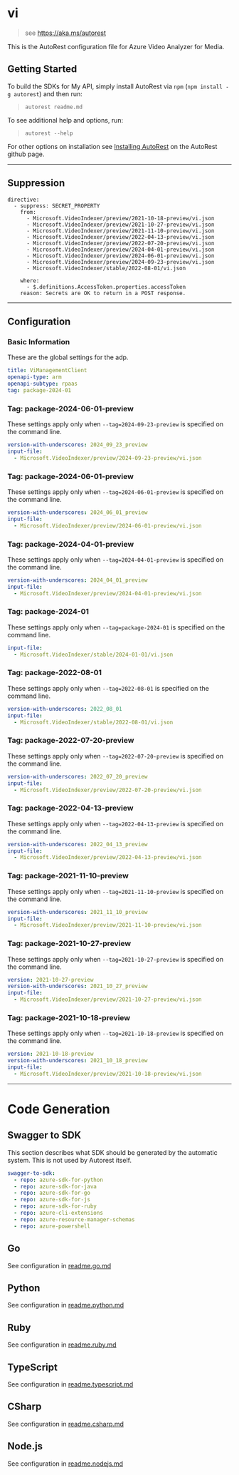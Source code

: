 # vi

> see https://aka.ms/autorest

This is the AutoRest configuration file for Azure Video Analyzer for Media.

## Getting Started

To build the SDKs for My API, simply install AutoRest via `npm` (`npm install -g autorest`) and then run:

> `autorest readme.md`

To see additional help and options, run:

> `autorest --help`

For other options on installation see [Installing AutoRest](https://aka.ms/autorest/install) on the AutoRest github page.

---

## Suppression

``` 
directive:
  - suppress: SECRET_PROPERTY
    from:
      - Microsoft.VideoIndexer/preview/2021-10-18-preview/vi.json
      - Microsoft.VideoIndexer/preview/2021-10-27-preview/vi.json
      - Microsoft.VideoIndexer/preview/2021-11-10-preview/vi.json
      - Microsoft.VideoIndexer/preview/2022-04-13-preview/vi.json
      - Microsoft.VideoIndexer/preview/2022-07-20-preview/vi.json
      - Microsoft.VideoIndexer/preview/2024-04-01-preview/vi.json
      - Microsoft.VideoIndexer/preview/2024-06-01-preview/vi.json
      - Microsoft.VideoIndexer/preview/2024-09-23-preview/vi.json
      - Microsoft.VideoIndexer/stable/2022-08-01/vi.json

    where:
      - $.definitions.AccessToken.properties.accessToken
    reason: Secrets are OK to return in a POST response.
```

---

## Configuration

### Basic Information

These are the global settings for the adp.

``` yaml
title: ViManagementClient
openapi-type: arm
openapi-subtype: rpaas
tag: package-2024-01
```

### Tag: package-2024-06-01-preview

These settings apply only when `--tag=2024-09-23-preview` is specified on the command line.

``` yaml $(tag) == 'package-2024-09-23-preview'
version-with-underscores: 2024_09_23_preview
input-file:
  - Microsoft.VideoIndexer/preview/2024-09-23-preview/vi.json
```

### Tag: package-2024-06-01-preview

These settings apply only when `--tag=2024-06-01-preview` is specified on the command line.

``` yaml $(tag) == 'package-2024-06-01-preview'
version-with-underscores: 2024_06_01_preview
input-file:
  - Microsoft.VideoIndexer/preview/2024-06-01-preview/vi.json
```

### Tag: package-2024-04-01-preview

These settings apply only when `--tag=2024-04-01-preview` is specified on the command line.

``` yaml $(tag) == 'package-2024-04-01-preview'
version-with-underscores: 2024_04_01_preview
input-file:
  - Microsoft.VideoIndexer/preview/2024-04-01-preview/vi.json
```

### Tag: package-2024-01

These settings apply only when `--tag=package-2024-01` is specified on the command line.

```yaml $(tag) == 'package-2024-01'
input-file:
  - Microsoft.VideoIndexer/stable/2024-01-01/vi.json
```
### Tag: package-2022-08-01

These settings apply only when `--tag=2022-08-01` is specified on the command line.

``` yaml $(tag) == 'package-2022-08-01'
version-with-underscores: 2022_08_01
input-file:
  - Microsoft.VideoIndexer/stable/2022-08-01/vi.json
```

### Tag: package-2022-07-20-preview

These settings apply only when `--tag=2022-07-20-preview` is specified on the command line.

``` yaml $(tag) == 'package-2022-07-20-preview'
version-with-underscores: 2022_07_20_preview
input-file:
  - Microsoft.VideoIndexer/preview/2022-07-20-preview/vi.json
```

### Tag: package-2022-04-13-preview

These settings apply only when `--tag=2022-04-13-preview` is specified on the command line.

``` yaml $(tag) == 'package-2022-04-13-preview'
version-with-underscores: 2022_04_13_preview
input-file:
  - Microsoft.VideoIndexer/preview/2022-04-13-preview/vi.json
```

### Tag: package-2021-11-10-preview

These settings apply only when `--tag=2021-11-10-preview` is specified on the command line.

``` yaml $(tag) == 'package-2021-11-10-preview'
version-with-underscores: 2021_11_10_preview
input-file:
  - Microsoft.VideoIndexer/preview/2021-11-10-preview/vi.json
```

### Tag: package-2021-10-27-preview

These settings apply only when `--tag=2021-10-27-preview` is specified on the command line.

``` yaml $(tag) == 'package-2021-10-27-preview'
version: 2021-10-27-preview
version-with-underscores: 2021_10_27_preview
input-file:
  - Microsoft.VideoIndexer/preview/2021-10-27-preview/vi.json
```

### Tag: package-2021-10-18-preview

These settings apply only when `--tag=2021-10-18-preview` is specified on the command line.

``` yaml $(tag) == 'package-2021-10-18-preview'
version: 2021-10-18-preview
version-with-underscores: 2021_10_18_preview
input-file:
  - Microsoft.VideoIndexer/preview/2021-10-18-preview/vi.json
```

---

# Code Generation

## Swagger to SDK

This section describes what SDK should be generated by the automatic system.
This is not used by Autorest itself.

``` yaml $(swagger-to-sdk)
swagger-to-sdk:
  - repo: azure-sdk-for-python
  - repo: azure-sdk-for-java
  - repo: azure-sdk-for-go
  - repo: azure-sdk-for-js
  - repo: azure-sdk-for-ruby
  - repo: azure-cli-extensions
  - repo: azure-resource-manager-schemas
  - repo: azure-powershell
```

## Go

See configuration in [readme.go.md](./readme.go.md)

## Python

See configuration in [readme.python.md](./readme.python.md)

## Ruby

See configuration in [readme.ruby.md](./readme.ruby.md)

## TypeScript

See configuration in [readme.typescript.md](./readme.typescript.md)

## CSharp

See configuration in [readme.csharp.md](./readme.csharp.md)

## Node.js

See configuration in [readme.nodejs.md](./readme.nodejs.md)
